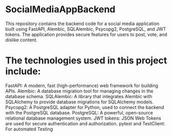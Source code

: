 # SocialMediaAppBackend
This repository contains the backend code for a social media application built using FastAPI, Alembic, SQLAlembic, Psycopg2, PostgreSQL, and JWT tokens. The application provides secure features for users to post, vote, and dislike content.

# The technologies used in this project include:
FastAPI: A modern, fast (high-performance) web framework for building APIs.
Alembic: A database migration tool for managing changes in the database schema.
SQLAlembic: A library that integrates Alembic with SQLAlchemy to provide database migrations for SQLAlchemy models.
Psycopg2: A PostgreSQL adapter for Python, used to connect the backend with the PostgreSQL database.
PostgreSQL: A powerful, open-source relational database management system.
JWT tokens: JSON Web Tokens are used for secure authentication and authorization.
pytest and TestClient:  For automated Testing